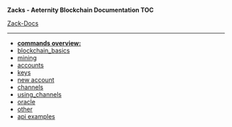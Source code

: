 **Zacks - Aeternity Blockchain Documentation TOC**

[Zack-Docs](#)

***
- **[commands overview:](commands)**
- [blockchain_basics](commands_basics)
- [mining](commands_mining)
- [accounts](commands_accounts)
- [keys](keys)  
- [new account](new_account) 
- [channels](commands_channels)
- [using_channels](using_channels)
- [oracle](commands_oracle)
- [other](commands_other)
- [api examples](api-examples)
